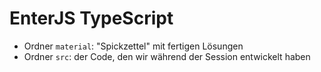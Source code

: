 # EnterJS TypeScript 

- Ordner `material`: "Spickzettel" mit fertigen Lösungen
- Ordner `src`: der Code, den wir während der Session entwickelt haben
